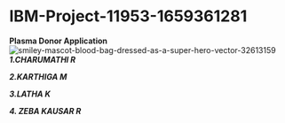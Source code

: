 # IBM-Project-11953-1659361281

**Plasma Donor Application**
![smiley-mascot-blood-bag-dressed-as-a-super-hero-vector-32613159](https://user-images.githubusercontent.com/113909912/200378867-0f8d88b7-f102-464d-a3ee-6ea9182bd4fa.jpg)  
**_1.CHARUMATHI R_**

**_2.KARTHIGA M_**

**_3.LATHA K_**

**_4. ZEBA KAUSAR R_**
